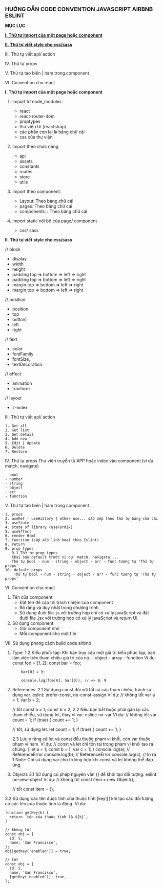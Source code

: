<span style="font-size:18px;">**HƯỚNG DẪN CODE CONVENTION JAVASCRIPT AIRBNB ESLINT**</span>

**MỤC LỤC**

[**I. Thứ tự import của một page hoặc component**](#I_link)

[**II. Thứ tự viết style cho css/sass**](#II_link)

<a id="III_link">III. Thứ tự viết api/ action</a>

<a id="IV_link">IV. Thứ tự props</a>

<a id="V_link">V. Thứ tự tạo biến | hàm trong component</a>

<a id="V_link">VI. Convention cho react</a>


**<a id="I_link">I. Thứ tự import của một page hoặc component</a>**
1. Import từ node_modules:

   - react
   - react-router-dom
   - proptypes
   - thư viện UI (reactstrap)
   - các phần con lại là bảng chữ cái
   - css của thư viện

2. Import theo chức năng:

   - api
   - assets
   - constants
   - routes
   - store
   - utils

3. Import theo component:

   - Layout: Theo bảng chữ cái
   - pages: Theo bảng chữ cái
   - components: : Theo bảng chữ cái

4. Import static nội bộ của page/ component

   - css/ sass

**<a id="II_link">II. Thứ tự viết style cho css/sass</a>**

// block
- display
- width
- height
- padding top => bottom => left => right
- padding top => bottom => left => right
- margin top => bottom => left => right
- margin top => bottom => left => right

// position
- position
- top
- bottom
- left
- right

// text
- color
- fontFamily
- fontSize,
- textDecoration

// effect
- animation
- tranform

// layout
- z-index

III. Thứ tự viết api/ action

    1. Get all
    2. Get list
    3. Get detail
    4. Add new
    5. Edit | Update
    6. Delete
    7. Restore

IV. Thứ tự props
Thư viện truyền từ APP hoặc index vào component (ví dụ: match, navigate)

    - bool
    - number
    - string
    - object
    - arr
    - function

V. Thứ tự tạo biến | hàm trong component

    1. props
    2. useRef | useHistory | other use... sắp xếp theo thứ tự bảng chữ cái
    3. useState
    4. state of library (useFormik)
    5. useEffect
    6. render Html
    7. function (sắp xếp linh hoạt theo Eslint)
    8. return
    9. prop types
       9.1 Thứ tự prop types
       Khai báo default trước ví dụ: match, navigate,...
       Thứ tự bool - num - string - object - arr - func tương tự 'Thứ tự props'
    10. default props
        Thứ tự bool - num - string - object - arr - func tương tự 'Thứ tự props'

VI. Convention cho react

1. Tên của component:
   - Đặt tên đề cập tới trách nhiệm của component
   - Rõ ràng và duy nhất trong chương trình
   - Sử dụng đuôi file .js với trường hợp chỉ có xử lý javaScript và đặt đuôi file .jsx với trường hợp có xử lý javaScript và return UI.
2. Sử dụng component:
   - Giữ component nhỏ
   - Mỗi component cho một file

VII. Sử dụng phong cách build code airbnb

1.  Type:
    1.2 Kiểu phức tạp: Khi bạn truy cập một giá trị kiểu phức tạp, bạn làm việc trên tham chiếu giá trị của nó. - object - array - function
    Ví dụ:
    const foo = [1, 2];
    const bar = foo;

            bar[0] = 9;

            console.log(foo[0], bar[0]); // => 9, 9

2.  References:
    2.1 Sử dụng const đối với tất cả các tham chiếu; tránh sử dụng var. eslint: prefer-const, no-const-assign
    Ví dụ:
    // không tốt
    var a = 1;
    var b = 2;

    // tốt
    const a = 1;
    const b = 2;
    2.2 Nếu bạn bắt buộc phải gán lại các tham chiếu, sử dụng let, thay vì var. eslint: no-var
    Ví dụ:
    // không tốt
    var count = 1;
    if (true) {
      count += 1;
    }

    // tốt, sử dụng let.
    let count = 1;
    if (true) {
      count += 1;
    }

    2.3 Lưu ý rằng cả let và const đều thuộc phạm vi khối, còn var thuộc phạm vi hàm.
    Ví dụ:
    // const và let chỉ tồn tại trong phạm vi khối tạo ra chúng.
    {
      let a = 1;
      const b = 1;
      var c = 1;
    }
    console.log(a); // ReferenceError
    console.log(b); // ReferenceError
    console.log(c); // In ra 1
Note: Chỉ sử dụng var cho trường hợp khi const và let không thể đáp ứng.

3. Objects
3.1 Sử dụng cú pháp nguyên văn {} để khởi tạo đối tượng. eslint: no-new-object
    Ví dụ:
    // không tốt
    const item = new Object();

    // tốt
    const item = {};

3.2 Sử dụng các tên được tính của thuộc tính [key()] khi tạo các đối tượng có các tên của thuộc tính là động.
    Ví dụ:

    function getKey(k) {
      return `tên của thuộc tính là ${k}`;
    }

    // không tốt
    const obj = {
      id: 5,
      name: 'San Francisco',
    };
    obj[getKey('enabled')] = true;

    // tốt
    const obj = {
      id: 5,
      name: 'San Francisco',
      [getKey('enabled')]: true,
    };

